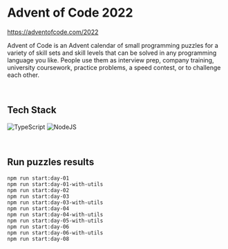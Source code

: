 # Advent of Code 2022

https://adventofcode.com/2022

Advent of Code is an Advent calendar of small programming puzzles for a variety of skill sets and skill levels that can be solved in any programming language you like. People use them as interview prep, company training, university coursework, practice problems, a speed contest, or to challenge each other.

<br>

## Tech Stack

![TypeScript](https://img.shields.io/badge/typescript-%23007ACC.svg?style=for-the-badge&logo=typescript&logoColor=white)
![NodeJS](https://img.shields.io/badge/node.js-6DA55F?style=for-the-badge&logo=node.js&logoColor=white)

<br>

## Run puzzles results

    npm run start:day-01
    npm run start:day-01-with-utils
    npm run start:day-02
    npm run start:day-03
    npm run start:day-03-with-utils
    npm run start:day-04
    npm run start:day-04-with-utils
    npm run start:day-05-with-utils
    npm run start:day-06
    npm run start:day-06-with-utils
    npm run start:day-08